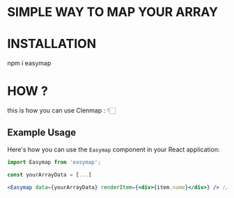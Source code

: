 # SIMPLE WAY TO MAP YOUR ARRAY

# INSTALLATION

npm   i   easymap

# HOW ?

this is how you can use Clenmap : 👇🏻

## Example Usage

Here's how you can use the `Easymap` component in your React application:

```jsx
import Easymap from 'easymap';

const yourArrayData = [...] 

<Easymap data={yourArrayData} renderItem={<div>{item.name}</div>} /> // name is an example
